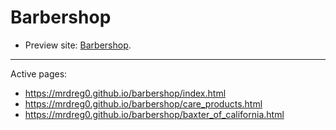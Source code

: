 # Barbershop

* Preview site: [Barbershop](https://mrdreg0.github.io/barbershop).

---

Active pages:

* https://mrdreg0.github.io/barbershop/index.html
* https://mrdreg0.github.io/barbershop/care_products.html
* https://mrdreg0.github.io/barbershop/baxter_of_california.html
